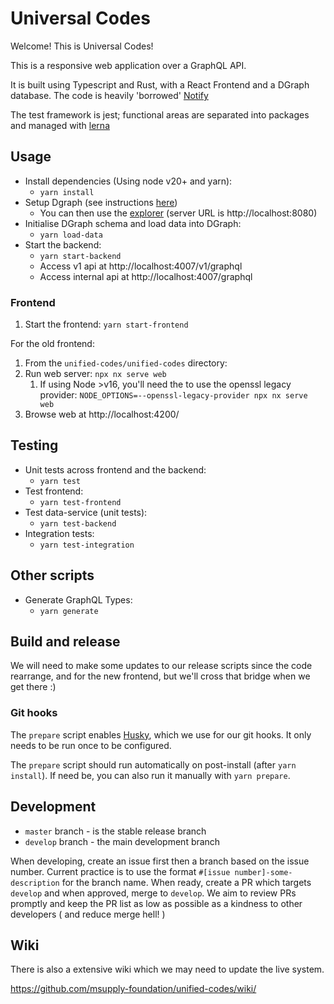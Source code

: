 # Universal Codes

Welcome! This is Universal Codes!

This is a responsive web application over a GraphQL API.

It is built using Typescript and Rust, with a React Frontend and a DGraph database. The code is heavily 'borrowed' [Notify](https://github.com/openmsupply/notify/)

The test framework is jest; functional areas are separated into packages and managed with [lerna](https://lerna.js.org/)

## Usage

- Install dependencies (Using node v20+ and yarn):
  - `yarn install`
- Setup Dgraph (see instructions [here](unified-codes/tools/scripts/dgraph/README.md))
  - You can then use the [explorer](https://play.dgraph.io/?latest) (server URL is http://localhost:8080)
- Initialise DGraph schema and load data into DGraph:
  - `yarn load-data`
- Start the backend:
  - `yarn start-backend`
  - Access v1 api at http://localhost:4007/v1/graphql
  - Access internal api at http://localhost:4007/graphql

### Frontend

1. Start the frontend: `yarn start-frontend`

For the old frontend:

1. From the `unified-codes/unified-codes` directory:
2. Run web server: `npx nx serve web`
   1. If using Node >v16, you'll need the to use the openssl legacy provider: `NODE_OPTIONS=--openssl-legacy-provider npx nx serve web`
3. Browse web at http://localhost:4200/

## Testing

- Unit tests across frontend and the backend:
  - `yarn test`
- Test frontend:
  - `yarn test-frontend`
- Test data-service (unit tests):
  - `yarn test-backend`
- Integration tests:
  - `yarn test-integration`

## Other scripts

- Generate GraphQL Types:
  - `yarn generate`

## Build and release

We will need to make some updates to our release scripts since the code rearrange, and for the new frontend, but we'll cross that bridge when we get there :)

### Git hooks

The `prepare` script enables [Husky](https://typicode.github.io/husky/), which we use for our git hooks. It only needs to be run once to be configured.

The `prepare` script should run automatically on post-install (after `yarn install`). If need be, you can also run it manually with `yarn prepare`.

## Development

- `master` branch - is the stable release branch
- `develop` branch - the main development branch

When developing, create an issue first then a branch based on the issue number. Current practice is to use the format `#[issue number]-some-description` for the branch name. When ready, create a PR which targets `develop` and when approved, merge to `develop`. We aim to review PRs promptly and keep the PR list as low as possible as a kindness to other developers ( and reduce merge hell! )

## Wiki

There is also a extensive wiki which we may need to update the live system.

https://github.com/msupply-foundation/unified-codes/wiki/
